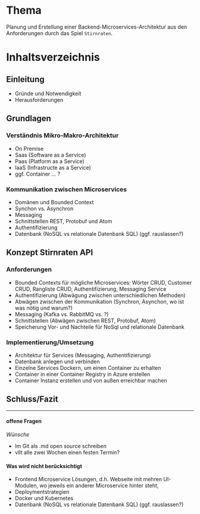 
# Thema
Planung und Erstellung einer Backend-Microservices-Architektur aus den Anforderungen durch das Spiel  `Stirnraten`. 

# Inhaltsverzeichnis

## Einleitung
* Gründe und Notwendigkeit
* Herausforderungen

## Grundlagen
### Verständnis Mikro-Makro-Architektur 
* On Premise 
* Saas (Software as a Service)
* Paas (Platform as a Service)
* IaaS (Infrastructe as a Service)
* ggf. Container ... ?

### Kommunikation zwischen Microservices
* Domänen und Bounded Context 
* Synchon vs. Asynchron
* Messaging
* Schnittstellen REST, Protobuf und Atom
* Authentifizierung 
* Datenbank (NoSQL vs relationale Datenbank SQL) (ggf. rauslassen?)

## Konzept Stirnraten API 
### Anforderungen
* Bounded Contexts für mögliche Microservices: Wörter CRUD, Customer CRUD, Rangliste CRUD, Authentifizierung, Messaging Service 
* Authentifizierung (Abwägung zwischen unterschiedlichen Methoden)
* Abwägen zwischen der Kommunikation (Synchron, Asynchon, wo ist was nötig und warum?)
* Messaging (Kafka vs. RabbitMQ vs. ?)
* Schnittstellen (Abwägen zwischen REST, Protobuf, Atom)
* Speicherung Vor- und Nachteile für NoSql und relationale Datenbank

### Implementierung/Umsetzung
* Architektur für Services (Messaging, Authentifizierung)  
* Datenbank anlegen und verbinden 
* Einzelne Services Dockern, um einen Container zu erhalten
* Container in einer Container Registry in Azure erstellen 
* Container Instanz erstellen und von außen erreichbar machen 

## Schluss/Fazit 


---------------------------
#### offene Fragen
_Wünsche_  
* Im Git als .md open source schreiben
* vllt alle zwei Wochen einen festen Termin? 

#### Was wird nicht berücksichtigt
*  Frontend Microservice Lösungen, d.h. Webseite mit mehren UI-Modulen, wo jeweils ein anderer Microservice hinter steht,
*  Deploymentstrategien
*  Docker und Kubernetes
* Datenbank (NoSQL vs relationale Datenbank SQL) (ggf. rauslassen?)
